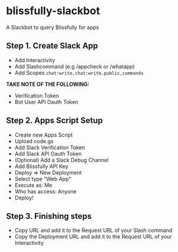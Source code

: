 # blissfully-slackbot
A Slackbot to query Blissfully for apps


## Step 1. Create Slack App
* Add Interactivity 
* Add Slashcommand (e.g /appcheck or /whatapp)
* Add Scopes
`chat:write,chat:write.public,commands`

**TAKE NOTE OF THE FOLLOWING:**
* Verification Token
* Bot User API Oauth Token


## Step 2. Apps Script Setup

* Create new Apps Script
* Upload code.gs
* Add Slack Verification Token
* Add Slack API Oauth Token
* (Optional) Add a Slack Debug Channel
* Add Blissfully API Key
* Deploy => New Deployment
* Select type "Web App"
* Execute as: Me
* Who has access: Anyone
* Deploy!

## Step 3. Finishing steps
* Copy URL and add it to the Request URL of your Slash command
* Copy the Deployment URL and add it to the Request URL of your Interactivity
